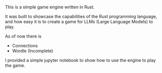 This is a simple game engine written in Rust.

It was built to showcase the capabilities of the Rust programming language, and how easy it is to create a game for LLMs (Large Language Models) to play.

As of now there is 

- Connections 
- Wordle (Incomplete)

I provided a simple jupyter notebook to show how to use the engine to play the game.